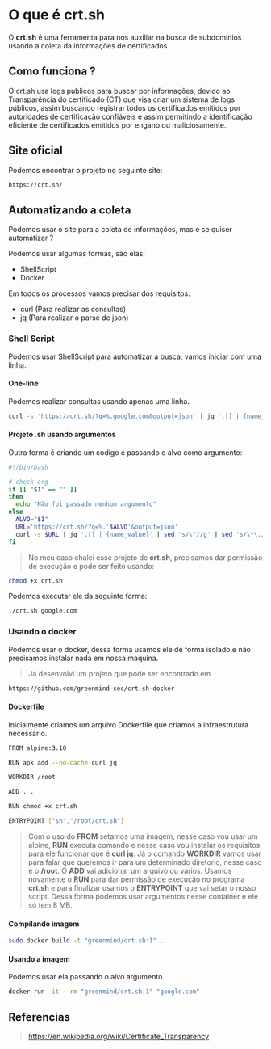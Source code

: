 # O que é crt.sh
O **crt.sh** é uma ferramenta para nos auxiliar na busca de subdominios usando a coleta da informações de certificados.

## Como funciona ?
O crt.sh usa logs publicos para buscar por informações, devido ao Transparência do certificado (CT) que visa criar um sistema de logs públicos, assim buscando registrar todos os certificados emitidos por autoridades de certificação confiáveis e assim permitindo a identificação eficiente de certificados emitidos por engano ou maliciosamente.

## Site oficial
Podemos encontrar o projeto no seguinte site:
```sh
https://crt.sh/
```

## Automatizando a coleta
Podemos usar o site para a coleta de informações, mas e se quiser automatizar ?

Podemos usar algumas formas, são elas:
- ShellScript
- Docker

Em todos os processos vamos precisar dos requisitos:
- curl (Para realizar as consultas)
- jq (Para realizar o parse de json)


### Shell Script
Podemos usar ShellScript para automatizar a busca, vamos iniciar com uma linha.

#### One-line
Podemos realizar consultas usando apenas uma linha.
```sh
curl -s 'https://crt.sh/?q=%.google.com&output=json' | jq '.[] | {name_value}' | sed 's/\"//g' | sed 's/\*\.//g' | sort -u | sed 's/name_value: //g'
```

#### Projeto .sh usando argumentos
Outra forma é criando um codigo e passando o alvo como argumento:
```sh
#!/bin/bash

# check arg
if [[ "$1" == "" ]]
then
  echo "Não foi passado nenhum argumento"
else
  ALVO="$1"
  URL='https://crt.sh/?q=%.'$ALVO'&output=json'
  curl -s $URL | jq '.[] | {name_value}' | sed 's/\"//g' | sed 's/\*\.//g' | sort -u | sed 's/name_value: //g'
fi
```

> No meu caso chalei esse projeto de **crt.sh**, precisamos dar permissão de execução e pode ser feito usando:
```sh
chmod +x crt.sh
```

Podemos executar ele da seguinte forma:
```sh
./crt.sh google.com
```

### Usando o docker
Podemos usar o docker, dessa forma usamos ele de forma isolado e não precisamos instalar nada em nossa maquina.

> Já desenvolvi um projeto que pode ser encontrado em
```sh
https://github.com/greenmind-sec/crt.sh-docker
```

#### Dockerfile
Inicialmente criamos um arquivo Dockerfile que criamos a infraestrutura necessario.
```sh
FROM alpine:3.10

RUN apk add --no-cache curl jq

WORKDIR /root

ADD . .

RUN chmod +x crt.sh

ENTRYPOINT ["sh","/root/crt.sh"]
```
> Com o uso do **FROM** setamos uma imagem, nesse caso vou usar um alpine, **RUN** executa comando e nesse caso vou instalar os requisitos para ele funcionar que é **curl jq**. Já o comando **WORKDIR** vamos usar para falar que queremos ir para um determinado diretorio, nesse caso é o **/root**. O **ADD** vai adicionar um arquivo ou varios. Usamos novamente o **RUN** para dar permissão de execução no programa **crt.sh** e para finalizar usamos o **ENTRYPOINT** que vai setar o nosso script. Dessa forma podemos usar argumentos nesse container e ele só tem 8 MB.

#### Compilando imagem
```sh
sudo docker build -t "greenmind/crt.sh:1" .
```

#### Usando a imagem
Podemos usar ela passando o alvo argumento.
```sh
docker run -it --rm "greenmind/crt.sh:1" "google.com"
```

## Referencias
> https://en.wikipedia.org/wiki/Certificate_Transparency
